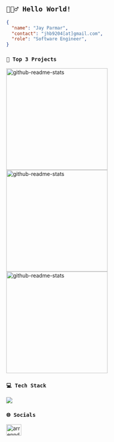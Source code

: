 ## `🙋🏻‍♂️ Hello World!`

```json
{
  "name": "Jay Parmar",
  "contact": "jhb9204[at]gmail.com",
  "role": "Software Engineer",
}
```

### `🚀 Top 3 Projects`
<p align="left">
    <a href="https://github.com/arrenndajo/ExpenseTrackerWebApp"><img width="270" src="https://denvercoder1-github-readme-stats.vercel.app/api/pin/?username=arrenndajo&repo=ExpenseTrackerWebApp&theme=merko&show_icons=true" alt="github-readme-stats"></a>
  <a href="https://github.com/arrenndajo/Donezo-To-Do-List"><img width="270" src="https://denvercoder1-github-readme-stats.vercel.app/api/pin/?username=arrenndajo&repo=Donezo-To-Do-List&theme=merko&show_icons=true" alt="github-readme-stats"></a>
  <a href="https://github.com/arrenndajo/Python-Script-Folder-Organizer"><img width="270" src="https://denvercoder1-github-readme-stats.vercel.app/api/pin/?username=arrenndajo&repo=Python-Script-Folder-Organizer&theme=merko&show_icons=true" alt="github-readme-stats"></a>
</p>

### `💻 Tech Stack`
<div align="left">
    <img src="https://skillicons.dev/icons?i=python,html,css,javascript,react,nextjs,nodejs,mysql,django,git,vercel,firebase,linux,tailwind,bootstrap"/><br>
</div>

<!--
### `📊 GitHub Stats`
![](https://github-readme-streak-stats.herokuapp.com/?user=arrenndajo&theme=merko&hide_border=false)<br/>
-->

### `🌐 Socials`
<p align="left">
<!-- <a href="mailto:jhb9204@gmail.com" target="_blank"><img align="center" src="https://upload.wikimedia.org/wikipedia/commons/thumb/7/7e/Gmail_icon_%282020%29.svg/2560px-Gmail_icon_%282020%29.svg.png" alt="Email" height="30" width="35" /></a> &nbsp; -->
<a href="https://linkedin.com/in/arrenndajo" target="blank"><img align="center" src="https://raw.githubusercontent.com/rahuldkjain/github-profile-readme-generator/master/src/images/icons/Social/linked-in-alt.svg" alt="arrenndajo" height="30" width="40" /></a>
<!-- <a href="https://www.leetcode.com/arrenndajo" target="blank"><img align="center" src="https://raw.githubusercontent.com/rahuldkjain/github-profile-readme-generator/master/src/images/icons/Social/leet-code.svg" alt="arrenndajo" height="30" width="40" /></a> -->  
</p>
